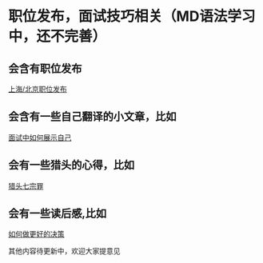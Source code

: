 # 职位发布，面试技巧相关（MD语法学习中，还不完善）

## 会含有职位发布
[上海/北京职位发布](https://github.com/lietoumai/Hunter/issues/3)

## 会含有一些自己翻译的小文章，比如
[面试中如何展示自己](https://github.com/lietoumai/Hunter/issues/10)

## 会有一些猎头的心得，比如
[猎头七宗罪](https://github.com/lietoumai/Hunter/issues/4)

## 会有一些读后感,比如
[如何做更好的决策](https://github.com/lietoumai/Hunter/issues/2)

其他内容待更新中，欢迎大家提意见
